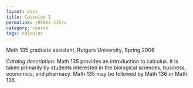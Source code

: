 ```yaml
---
layout: post
title: Calculus I
permalink: /0506s-135ru
category: course
tags: calculus
---
```


Math 135 graduate assistant, Rutgers University, Spring 2006<!--more-->

*Catalog description*: Math 135 provides an introduction to calculus. It is taken primarily by students interested in the biological sciences, business, economics, and pharmacy. Math 135 may be followed by Math 136 or Math 138.
